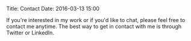 Title: Contact 
Date: 2016-03-13 15:00 

If you're interested in my work or if you'd like to chat, please feel free to contact me anytime. The best way to get in contact with me is through Twitter or LinkedIn.
